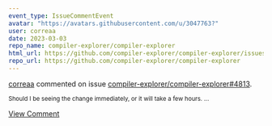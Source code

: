 ```yaml
---
event_type: IssueCommentEvent
avatar: "https://avatars.githubusercontent.com/u/3047763?"
user: correaa
date: 2023-03-03
repo_name: compiler-explorer/compiler-explorer
html_url: https://github.com/compiler-explorer/compiler-explorer/issues/4813
repo_url: https://github.com/compiler-explorer/compiler-explorer
---
```


<a href='https://github.com/correaa' target='_blank'>correaa</a> commented on issue <a href='https://github.com/compiler-explorer/compiler-explorer/issues/4813' target='_blank'>compiler-explorer/compiler-explorer#4813</a>.

<small>Should I be seeing the change immediately, or it will take a few hours....</small>

<a href='https://github.com/compiler-explorer/compiler-explorer/issues/4813' target='_blank'>View Comment</a>